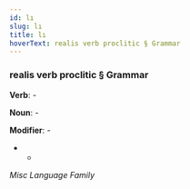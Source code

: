 ```yaml
---
id: lı
slug: lı
title: lı
hoverText: realis verb proclitic § Grammar
---
```


### realis verb proclitic § Grammar

**Verb**: -

**Noun**: -

**Modifier**: -

- -

*Misc Language Family*